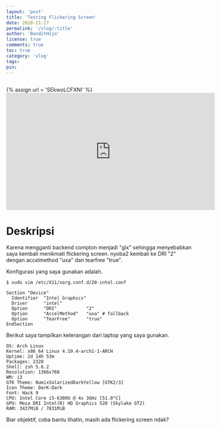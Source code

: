 ```yaml
---
layout: 'post'
title: 'Testing Flickering Screen'
date: 2018-11-27
permalink: '/vlog/:title'
author: 'BanditHijo'
license: true
comments: true
toc: true
category: 'vlog'
tags:
pin:
---
```


<div style="margin-top:30px;"></div>
<!-- EMBED CONTAINER: YOUTUBE -->
{% assign url = 'SEkwoLCFXNI' %}
<div class='embed-container'>
<iframe width="560" height="315" src="https://www.youtube.com/embed/{{ url }}" frameborder="0" allow="accelerometer; autoplay; encrypted-media; gyroscope; picture-in-picture" allowfullscreen></iframe>
</div>

# Deskripsi

Karena mengganti backend compton menjadi "glx" sehingga menyebabkan saya kembali menikmati flickering screen. nyoba2 kembali ke DRI "2" dengan accelmethod "uxa" dan tearfree "true".

Konfigurasi yang saya gunakan adalah.

```
$ sudo vim /etc/X11/xorg.conf.d/20-intel.conf
```
```
Section "Device"
  Identifier  "Intel Graphics"
  Driver      "intel"
  Option      "DRI"           "2"
  Option      "AccelMethod"   "uxa" # fallback
  Option      "TearFree"      "true"
EndSection
```
Berikut saya tampilkan keterangan dari laptop yang saya gunakan.

```
OS: Arch Linux 
Kernel: x86_64 Linux 4.19.4-arch1-1-ARCH
Uptime: 2d 14h 53m
Packages: 2328
Shell: zsh 5.6.2
Resolution: 1366x768
WM: i3
GTK Theme: NumixSolarizedDarkYellow [GTK2/3]
Icon Theme: DarK-Dark
Font: Hack 9
CPU: Intel Core i5-6300U @ 4x 3GHz [51.0°C]
GPU: Mesa DRI Intel(R) HD Graphics 520 (Skylake GT2) 
RAM: 3437MiB / 7831MiB
```

Biar objektif, coba bantu lihatin, masih ada flickering screen ndak?
